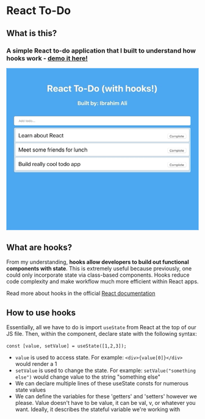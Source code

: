 # React To-Do

## What is this?

### A simple React to-do application that I built to understand how hooks work - [demo it here!](https://react-todo-8b.netlify.com/)

![](react-todo-gif.gif)

## What are hooks?

From my understanding, **hooks allow developers to build out functional components with state**. This is extremely useful because previously, one could only incorporate state via class-based components. Hooks reduce code complexity and make workflow much more efficient within React apps.

Read more about hooks in the official [React documentation](https://reactjs.org/docs/hooks-intro.html)

## How to use hooks

Essentially, all we have to do is import `useState` from React at the top of our JS file. Then, within the component, declare state with the following syntax:

`const [value, setValue] = useState([1,2,3]);`

- `value` is used to access state. For example: `<div>{value[0]}</div>` would render a 1
- `setValue` is used to change the state. For example: `setValue("something else")` would change value to the string "something else"
- We can declare multiple lines of these useState consts for numerous state values
- We can define the variables for these 'getters' and 'setters' however we please. Value doesn't have to be value, it can be val, v, or whatever you want. Ideally, it describes the stateful variable we're working with
